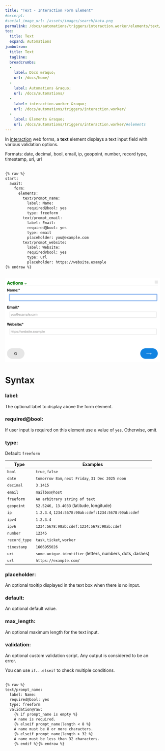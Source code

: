```yaml
---
title: "Text - Interaction Form Element"
#excerpt: 
#social_image_url: /assets/images/search/kata.png
permalink: /docs/automations/triggers/interaction.worker/elements/text/
toc:
  title: Text
  expand: Automations
jumbotron:
  title: Text
  tagline: 
  breadcrumbs:
  -
    label: Docs &raquo;
    url: /docs/home/
  -
    label: Automations &raquo;
    url: /docs/automations/
  -
    label: interaction.worker &raquo;
    url: /docs/automations/triggers/interaction.worker/
  -
    label: Elements &raquo;
    url: /docs/automations/triggers/interaction.worker/#elements
---
```


In [interaction](/docs/automations/triggers/interaction.worker/) web forms, a **text** element displays a text input field with various validation options.

Formats: date, decimal, bool, email, ip, geopoint, number, record type, timestamp, uri, url

<pre>
<code class="language-cerb">
{% raw %}
start:
  await:
    form:
      elements:
        text/prompt_name:
          label: Name:
          required@bool: yes
          type: freeform
        text/prompt_email:
          label: Email:
          required@bool: yes
          type: email
          placeholder: you@example.com
        text/prompt_website:
          label: Website:
          required@bool: yes
          type: url
          placeholder: https://website.example
{% endraw %}
</code>
</pre>

<div class="cerb-screenshot">
<img src="/assets/images/docs/automations/triggers/interaction.worker/elements/text.png" class="screenshot">
</div>

# Syntax

### label:

The optional label to display above the form element.

### required@bool:

If user input is required on this element use a value of `yes`. Otherwise, omit.

### type:

Default: `freeform`

|Type|Examples
|-|-
|`bool`| `true`, `false`
|`date`| `tomorrow 8am`, `next Friday`, `31 Dec 2025 noon`
|`decimal`| `3.1415`
|`email`| `mailbox@host`
|`freeform`| `An arbitrary string of text`
|`geopoint`| `52.5246, 13.4033` (latitude, longitude) 
|`ip`| `1.2.3.4`, `1234:5678:90ab:cdef:1234:5678:90ab:cdef`
|`ipv4`| `1.2.3.4`
|`ipv6`| `1234:5678:90ab:cdef:1234:5678:90ab:cdef`
|`number`| `12345`
|`record_type`| `task`, `ticket`, `worker`
|`timestamp`| `1606955026`
|`uri`| `some-unique-identifier` (letters, numbers, dots, dashes)
|`url`| `https://example.com/`

### placeholder:

An optional tooltip displayed in the text box when there is no input.

### default:

An optional default value.

### max_length:

An optional maximum length for the text input.

### validation:

An optional custom validation script. Any output is considered to be an error.

You can use `if...elseif` to check multiple conditions.

<pre>
<code class="language-cerb">
{% raw %}
text/prompt_name:
  label: Name:
  required@bool: yes
  type: freeform
  validation@raw:
    {% if prompt_name is empty %}
    A name is required.
    {% elseif prompt_name|length < 8 %}
    A name must be 8 or more characters. 
    {% elseif prompt_name|length > 32 %}
    A name must be less than 32 characters. 
    {% endif %}{% endraw %}
</code>
</pre>